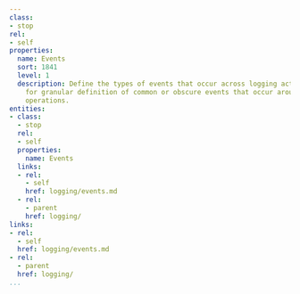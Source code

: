 ```yaml
---
class:
- stop
rel:
- self
properties:
  name: Events
  sort: 1841
  level: 1
  description: Define the types of events that occur across logging activity allowing
    for granular definition of common or obscure events that occur around service
    operations.
entities:
- class:
  - stop
  rel:
  - self
  properties:
    name: Events
  links:
  - rel:
    - self
    href: logging/events.md
  - rel:
    - parent
    href: logging/
links:
- rel:
  - self
  href: logging/events.md
- rel:
  - parent
  href: logging/
...
```

